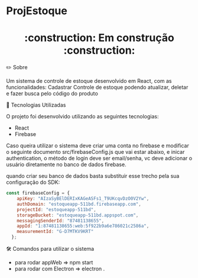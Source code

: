 # ProjEstoque

<h1 align="center">
:construction:	 Em construção :construction:
</h1>

 ✏️ Sobre 
 
 Um sistema de controle de estoque desenvolvido em React, com as funcionalidades:
 Cadastrar
 Controle de estoque podendo atualizar, deletar e fazer busca pelo código do produto 
 
   

 🚀 Tecnologias Utilizadas
 
O projeto foi desenvolvido utilizando as seguintes tecnologias:
- React
- Firebase

Caso queira utilizar o sistema deve criar uma conta no firebase e modificar o seguinte documento
src/firebaseConfig.js que vai estar abaixo, e inicar authentication, o método de login deve ser email/senha, vc deve adicionar o usuário diretamente no banco de dados firebase.

quando criar seu banco de dados basta substituir esse trecho pela sua configuração do SDK:

```javascript
const firebaseConfig = {
    apiKey: "AIzaSyBElDERIxKAGeASFs1_T9UKcqvDzO0V2Yw",
    authDomain: "estoqueapp-511bd.firebaseapp.com",
    projectId: "estoqueapp-511bd",
    storageBucket: "estoqueapp-511bd.appspot.com",
    messagingSenderId: "87481138655",
    appId: "1:87481138655:web:5f922b9a6e786021c2586a",
    measurementId: "G-D7MTKV9KRT"
  };
 ```  
:hammer_and_wrench: Comandos para utilizar o sistema 
- para rodar appWeb       => npm start
- para rodar com Electron => electron .

